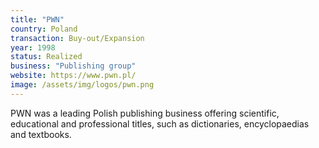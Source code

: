 ```yaml
---
title: "PWN"
country: Poland
transaction: Buy-out/Expansion
year: 1998
status: Realized
business: "Publishing group"
website: https://www.pwn.pl/
image: /assets/img/logos/pwn.png
---
```


PWN was a leading Polish publishing business offering scientific, educational and professional titles, such as dictionaries, encyclopaedias and textbooks.
